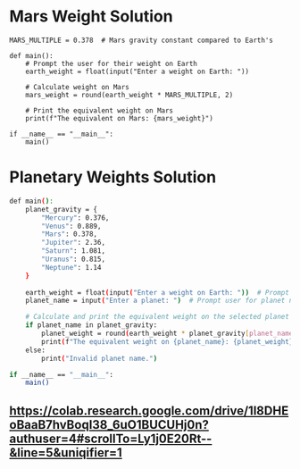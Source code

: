 # Mars Weight Solution

```
MARS_MULTIPLE = 0.378  # Mars gravity constant compared to Earth's

def main():
    # Prompt the user for their weight on Earth
    earth_weight = float(input("Enter a weight on Earth: "))

    # Calculate weight on Mars
    mars_weight = round(earth_weight * MARS_MULTIPLE, 2)

    # Print the equivalent weight on Mars
    print(f"The equivalent on Mars: {mars_weight}")

if __name__ == "__main__":
    main()
```
# Planetary Weights Solution
```bash
def main():
    planet_gravity = {
        "Mercury": 0.376,
        "Venus": 0.889,
        "Mars": 0.378,
        "Jupiter": 2.36,
        "Saturn": 1.081,
        "Uranus": 0.815,
        "Neptune": 1.14
    }
    
    earth_weight = float(input("Enter a weight on Earth: "))  # Prompt user for weight
    planet_name = input("Enter a planet: ")  # Prompt user for planet name

    # Calculate and print the equivalent weight on the selected planet
    if planet_name in planet_gravity:
        planet_weight = round(earth_weight * planet_gravity[planet_name], 2)
        print(f"The equivalent weight on {planet_name}: {planet_weight}")
    else:
        print("Invalid planet name.")

if __name__ == "__main__":
    main()
```
## https://colab.research.google.com/drive/1l8DHEoBaaB7hvBoqI38_6uO1BUCUHj0n?authuser=4#scrollTo=Ly1j0E20Rt--&line=5&uniqifier=1
